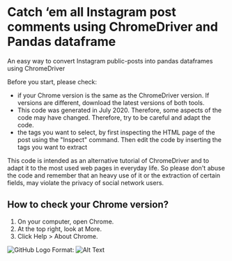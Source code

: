 # Catch ‘em all Instagram post comments using ChromeDriver and Pandas dataframe
An easy way to convert Instagram public-posts into pandas dataframes using ChromeDriver

Before you start, please check:
* if your Chrome version is the same as the ChromeDriver version. If versions are different, download the latest versions of both tools.
* This code was generated in July 2020. Therefore, some aspects of the code may have changed. Therefore, try to be careful and adapt the code.
* the tags you want to select, by first inspecting the HTML page of the post using the "Inspect" command. Then edit the code by inserting the tags you want to extract


This code is intended as an alternative tutorial of ChromeDriver and to adapt it to the most used web pages in everyday life. 
So please don't abuse the code and remember that an heavy use of it or the extraction of certain fields, may violate the privacy of social network users.


## How to check your Chrome version?
1. On your computer, open Chrome.
2. At the top right, look at More.
3. Click Help > About Chrome.


![GitHub Logo](/imgs/CheckChromeVersion.png)
Format: ![Alt Text](url)
